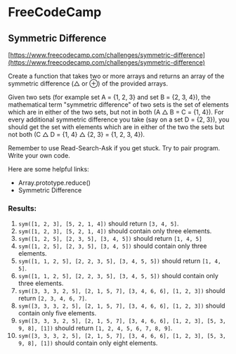 # FreeCodeCamp
## Symmetric Difference  

[https://www.freecodecamp.com/challenges/symmetric-difference](https://www.freecodecamp.com/challenges/symmetric-difference)

Create a function that takes two or more arrays and returns an array of the symmetric difference (△ or ⊕) of the provided arrays.

Given two sets (for example set A = {1, 2, 3} and set B = {2, 3, 4}), the mathematical term "symmetric difference" of two sets is the set of elements which are in either of the two sets, but not in both (A △ B = C = {1, 4}). For every additional symmetric difference you take (say on a set D = {2, 3}), you should get the set with elements which are in either of the two the sets but not both (C △ D = {1, 4} △ {2, 3} = {1, 2, 3, 4}).

Remember to use Read-Search-Ask if you get stuck. Try to pair program. Write your own code.

Here are some helpful links:

* Array.prototype.reduce()
* Symmetric Difference

### Results:
1. `sym([1, 2, 3], [5, 2, 1, 4])` should return `[3, 4, 5]`.
1. `sym([1, 2, 3], [5, 2, 1, 4])` should contain only three elements.
1. `sym([1, 2, 5], [2, 3, 5], [3, 4, 5])` should return `[1, 4, 5]`
1. `sym([1, 2, 5], [2, 3, 5], [3, 4, 5])` should contain only three elements.
1. `sym([1, 1, 2, 5], [2, 2, 3, 5], [3, 4, 5, 5])` should return `[1, 4, 5]`.
1. `sym([1, 1, 2, 5], [2, 2, 3, 5], [3, 4, 5, 5])` should contain only three elements.
1. `sym([3, 3, 3, 2, 5], [2, 1, 5, 7], [3, 4, 6, 6], [1, 2, 3])` should return `[2, 3, 4, 6, 7]`.
1. `sym([3, 3, 3, 2, 5], [2, 1, 5, 7], [3, 4, 6, 6], [1, 2, 3])` should contain only five elements.
1. `sym([3, 3, 3, 2, 5], [2, 1, 5, 7], [3, 4, 6, 6], [1, 2, 3], [5, 3, 9, 8], [1])` should return `[1, 2, 4, 5, 6, 7, 8, 9]`.
1. `sym([3, 3, 3, 2, 5], [2, 1, 5, 7], [3, 4, 6, 6], [1, 2, 3], [5, 3, 9, 8], [1])` should contain only eight elements.